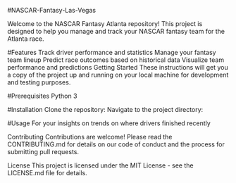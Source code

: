 #NASCAR-Fantasy-Las-Vegas

Welcome to the NASCAR Fantasy Atlanta repository! This project is designed to help you manage and track your NASCAR fantasy team for the Atlanta race.

#Features
Track driver performance and statistics
Manage your fantasy team lineup
Predict race outcomes based on historical data
Visualize team performance and predictions
Getting Started
These instructions will get you a copy of the project up and running on your local machine for development and testing purposes.

#Prerequisites
Python 3

#Installation
Clone the repository:
Navigate to the project directory:

#Usage
For your insights on trends on where drivers finished recently

Contributing
Contributions are welcome! Please read the CONTRIBUTING.md for details on our code of conduct and the process for submitting pull requests.

License
This project is licensed under the MIT License - see the LICENSE.md file for details.
